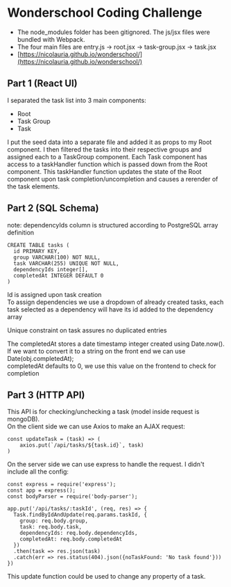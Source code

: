 # Wonderschool Coding Challenge

* The node_modules folder has been gitignored. The js/jsx files were bundled with Webpack.
* The four main files are entry.js -> root.jsx -> task-group.jsx -> task.jsx
* [https://nicolauria.github.io/wonderschool/](https://nicolauria.github.io/wonderschool/)

## Part 1 (React UI)
I separated the task list into 3 main components:
* Root
* Task Group
* Task

I put the seed data into a separate file and added it as props to my Root component.
I then filtered the tasks into their respective groups and assigned each to a TaskGroup component.
Each Task component has access to a taskHandler function which is passed down from the Root component.
This taskHandler function updates the state of the Root component upon task completion/uncompletion and
causes a rerender of the task elements.

## Part 2 (SQL Schema)
note: dependencyIds column is structured according to PostgreSQL array definition
```
CREATE TABLE tasks (
  id PRIMARY KEY,
  group VARCHAR(100) NOT NULL,
  task VARCHAR(255) UNIQUE NOT NULL,
  dependencyIds integer[],
  completedAt INTEGER DEFAULT 0
)
```
Id is assigned upon task creation<br />
To assign dependencies we use a dropdown of already created tasks,
each task selected as a dependency will have its id added to the dependency array<br />

Unique constraint on task assures no duplicated entries<br />

The completedAt stores a date timestamp integer created using Date.now().<br />
If we want to convert it to a string on the front end we can use Date(obj.completedAt);<br />
completedAt defaults to 0, we use this value on the frontend to check for completion

## Part 3 (HTTP API)
This API is for checking/unchecking a task (model inside request is mongoDB).<br />
On the client side we can use Axios to make an AJAX request:<br />
```
const updateTask = (task) => (
    axios.put(`/api/tasks/${task.id}`, task)
)
```
On the server side we can use express to handle the request. I didn't include all the config:
```
const express = require('express');
const app = express();
const bodyParser = require('body-parser');

app.put('/api/tasks/:taskId', (req, res) => {
  Task.findByIdAndUpdate(req.params.taskId, {
    group: req.body.group,
    task: req.body.task,
    dependencyIds: req.body.dependencyIds,
    completedAt: req.body.completedAt
  })
  .then(task => res.json(task)
  .catch(err => res.status(404).json({noTaskFound: 'No task found'}))
})

```
This update function could be used to change any property of a task.
